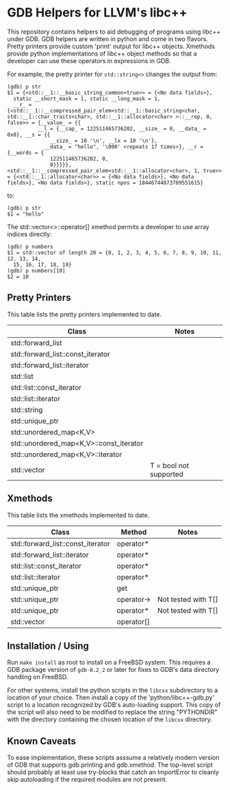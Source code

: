 # GDB Helpers for LLVM's libc++

This repository contains helpers to aid debugging of programs using
libc++ under GDB.  GDB helpers are written in python and come in two
flavors.  Pretty printers provide custom 'print' output for libc++
objects.  Xmethods provide python implementations of libc++ object
methods so that a developer can use these operators in expressions in
GDB.

For example, the pretty printer for `std::string<>` changes the output
from:

```
(gdb) p str
$1 = {<std::__1::__basic_string_common<true>> = {<No data fields>}, 
  static __short_mask = 1, static __long_mask = 1, 
  __r_ = {<std::__1::__compressed_pair_elem<std::__1::basic_string<char, std::__1::char_traits<char>, std::__1::allocator<char> >::__rep, 0, false>> = {__value_ = {{
          __l = {__cap_ = 122511465736202, __size_ = 0, __data_ = 0x0}, __s = {{
              __size_ = 10 '\n', __lx = 10 '\n'}, 
            __data_ = "hello", '\000' <repeats 17 times>}, __r = {__words = {
              122511465736202, 0, 
              0}}}}}, <std::__1::__compressed_pair_elem<std::__1::allocator<char>, 1, true>> = {<std::__1::allocator<char>> = {<No data fields>}, <No data fields>}, <No data fields>}, static npos = 18446744073709551615}
```

to:

```
(gdb) p str
$1 = "hello"
```

The std::vector<>::operator[] xmethod permits a developer to use array
indices directly:

```
(gdb) p numbers
$1 = std::vector of length 20 = {0, 1, 2, 3, 4, 5, 6, 7, 8, 9, 10, 11, 12, 13, 14, 
  15, 16, 17, 18, 19}
(gdb) p numbers[10]
$2 = 10
```

## Pretty Printers

This table lists the pretty printers implemented to date.

| Class | Notes |
| ----- | ----- |
| std::forward_list |
| std::forward_list::const_iterator |
| std::forward_list::iterator |
| std::list |
| std::list::const_iterator |
| std::list::iterator |
| std::string |
| std::unique_ptr<T> |
| std::unordered_map<K,V> |
| std::unordered_map<K,V>::const_iterator |
| std::unordered_map<K,V>::iterator |
| std::vector<T> | T = bool not supported |

## Xmethods

This table lists the xmethods implemented to date.

| Class | Method | Notes |
| ----- | ------ | ----- |
| std::forward_list::const_iterator | operator* |
| std::forward_list::iterator | operator* |
| std::list::const_iterator | operator* |
| std::list::iterator | operator* |
| std::unique_ptr<T> | get |
| std::unique_ptr<T> | operator-> | Not tested with T[] |
| std::unique_ptr<T> | operator* | Not tested with T[] |
| std::vector<T> | operator[] |

## Installation / Using

Run `make install` as root to install on a FreeBSD system.  This
requires a GDB package version of `gdb-8.2_2` or later for fixes to
GDB's data directory handling on FreeBSD.

For other systems, install the python scripts in the `libcxx`
subdirectory to a location of your choice.  Then install a copy of the
'python/libc++-gdb.py' script to a location recognized by GDB's
auto-loading support.  This copy of the script will also need to be
modified to replace the string "PYTHONDIR" with the directory
containing the chosen location of the `libcxx` directory.

## Known Caveats

To ease implementation, these scripts asssume a relatively modern
version of GDB that supports gdb.printing and gdb.xmethod.  The
top-level script should probably at least use try-blocks that catch an
ImportError to cleanly skip autoloading if the required modules are
not present.
